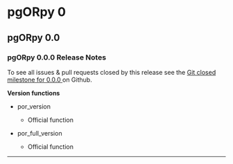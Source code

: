 # pgORpy 0

## pgORpy 0.0

### pgORpy 0.0.0 Release Notes

To see all issues & pull requests closed by this release see the
[Git closed milestone for 0.0.0
](https://github.com/pgRouting/vrprouting/issues?utf8=%E2%9C%93&q=milestone%3A%22Release%200.0.0%22)
on Github.

**Version functions**

* por_version
  
  * Official function
  

* por_full_version
  
  * Official function
  
-----
